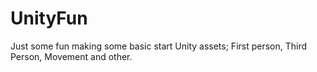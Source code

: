 # UnityFun
 Just some fun making some basic start Unity assets; First person, Third Person, Movement and other.
